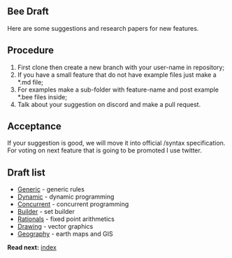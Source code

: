## Bee Draft

Here are some suggestions and research papers for new features.

## Procedure
1. First clone then create a new branch with your user-name in repository;
2. If you have a small feature that do not have example files just make a *.md file;
3. For examples make a sub-folder with feature-name and post example *.bee files inside;
4. Talk about your suggestion on discord and make a pull request.

## Acceptance

If your suggestion is good, we will move it into official /syntax specification.   
For voting on next feature that is going to be promoted I use twitter.

## Draft list

* [Generic](generic.md) - generic rules
* [Dynamic](dynamic.md) - dynamic programming
* [Concurrent](concurrent.md) - concurrent programming
* [Builder](builder.md) - set builder
* [Rationals](rationals.md) - fixed point arithmetics
* [Drawing](drawing.md) - vector graphics
* [Geography](geography.md) - earth maps and GIS


**Read next:** [index](../syntax/index.md)